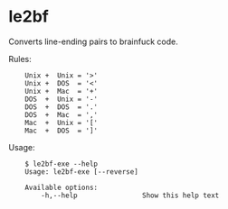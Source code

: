 # le2bf

Converts line-ending pairs to brainfuck code.

Rules:

		Unix +  Unix = '>'
		Unix +  DOS  = '<'
		Unix +  Mac  = '+'
		DOS  +  Unix = '-'
		DOS  +  DOS  = '.'
		DOS  +  Mac  = ','
		Mac  +  Unix = '['
		Mac  +  DOS  = ']'

Usage:

		$ le2bf-exe --help
		Usage: le2bf-exe [--reverse]

		Available options:
			-h,--help                Show this help text

